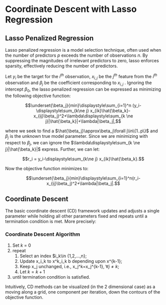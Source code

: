 # Coordinate Descent with Lasso Regression

## Lasso Penalized Regression

Lasso penalized regression is a model selection technique, often used when the number of predictors $p$ exceeds the number of observations $n$. By suppressing the magnitudes of irrelevant predictors to zero, lasso enforces sparsity, effectively reducing the number of predictors.

Let $y_i$ be the target for the $i^{th}$ observation, $x_{i,j}$ be the $j^{th}$ feature from the $i^{th}$ observation and $\beta_j$ be the coefficient corresponding to  $x_{i,j}$ . Ignoring the intercept $\beta_0$, the lasso penalized regression can be expressed as minimizing the following objective function:

$$\underset{\beta_j}{min}\displaystyle\sum_{i=1}^n (y_i-\displaystyle\sum_{k\ne j} x_{ik}\hat{\beta_k}-x_{ij}\beta_j)^2+\lambda\displaystyle\sum_{k \ne j}|\hat{\beta_k}|+\lambda|\beta_j|,$$

where we seek to find a $\hat{\beta_j}\approx\beta_j\forall j\in\{1..p\}$ and $\beta_j$ is the unknown true model parameter. Since we are minimizing with respect to $\beta_j$, we can ignore the $\lambda\displaystyle\sum_{k \ne j}|\hat{\beta_k}|$ express. Further, we can let:

$$r_i = y_i-\displaystyle\sum_{k\ne j} x_{ik}\hat{\beta_k}.$$

Now the objective function minimizes to:

$$\underset{\beta_j}{min}\displaystyle\sum_{i=1}^n(r_i-x_{ij}\beta_j)^2+\lambda|\beta_j|.$$

## Coordinate Descent

The basic coordinate descent (CD) framework updates and adjusts a single parameter while holding all other parameters fixed and repeats until a termination condition is met. More precisely:

### Coordinate Descent Algorithm

1. Set $k$ = 0
2. repeat
   1. Select an index $i_k\in \{1,2,...,n\};
   2. Update x_i_k to x^k_i_k b depending upon x^{k-1};
   3. Keep x_j unchanged, i.e., x_j^k=x_j^{k-1}, $\forall j\ne k$;
   4. Let $k=k+1$
3. until termination condition is satisfied.

Intuitively, CD methods can be visualized (in the 2 dimensional case) as a moving along a grid, one component per iteration, down the contours of the objective function.




